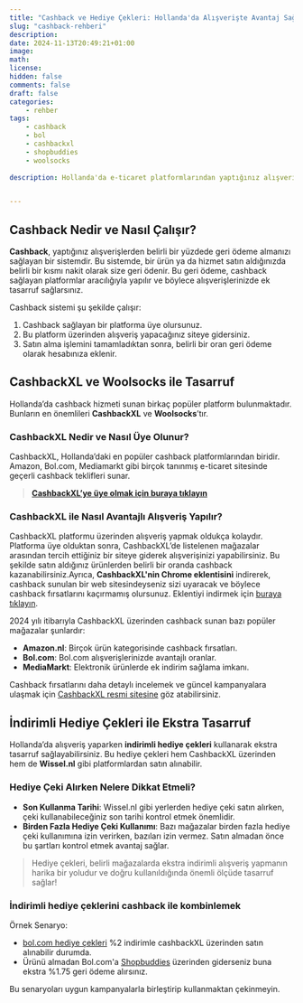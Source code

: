 ```yaml
---
title: "Cashback ve Hediye Çekleri: Hollanda'da Alışverişte Avantaj Sağlama Rehberi"
slug: "cashback-rehberi"
description: 
date: 2024-11-13T20:49:21+01:00
image: 
math: 
license: 
hidden: false
comments: false
draft: false
categories:
    - rehber
tags:
    - cashback
    - bol
    - cashbackxl
    - shopbuddies
    - woolsocks
    
description: Hollanda'da e-ticaret platformlarından yaptığınız alışverişlerde belirli bir yüzdede geri ödeme alabileceğinizi biliyor muydunuz? Gelin birlikte bu işin detaylarına göz atalım.


---
```


## Cashback Nedir ve Nasıl Çalışır?
**Cashback**, yaptığınız alışverişlerden belirli bir yüzdede geri ödeme almanızı sağlayan bir sistemdir. Bu sistemde, bir ürün ya da hizmet satın aldığınızda belirli bir kısmı nakit olarak size geri ödenir. Bu geri ödeme, cashback sağlayan platformlar aracılığıyla yapılır ve böylece alışverişlerinizde ek tasarruf sağlarsınız.

Cashback sistemi şu şekilde çalışır:

1. Cashback sağlayan bir platforma üye olursunuz.
2. Bu platform üzerinden alışveriş yapacağınız siteye gidersiniz.
3. Satın alma işlemini tamamladıktan sonra, belirli bir oran geri ödeme olarak hesabınıza eklenir.

## CashbackXL ve Woolsocks ile Tasarruf
Hollanda’da cashback hizmeti sunan birkaç popüler platform bulunmaktadır. Bunların en önemlileri **CashbackXL** ve **Woolsocks**’tır.

### CashbackXL Nedir ve Nasıl Üye Olunur?
CashbackXL, Hollanda’daki en popüler cashback platformlarından biridir. Amazon, Bol.com, Mediamarkt gibi birçok tanınmış e-ticaret sitesinde geçerli cashback teklifleri sunar.


> [**CashbackXL’ye üye olmak için buraya tıklayın**](https://www.cashbackxl.nl?share=emreyil-75bed)

### CashbackXL ile Nasıl Avantajlı Alışveriş Yapılır?
CashbackXL platformu üzerinden alışveriş yapmak oldukça kolaydır. Platforma üye olduktan sonra, CashbackXL’de listelenen mağazalar arasından tercih ettiğiniz bir siteye giderek alışverişinizi yapabilirsiniz. Bu şekilde satın aldığınız ürünlerden belirli bir oranda cashback kazanabilirsiniz.Ayrıca, **CashbackXL'nin Chrome eklentisini** indirerek, cashback sunulan bir web sitesindeyseniz sizi uyaracak ve böylece cashback fırsatlarını kaçırmamış olursunuz. Eklentiyi indirmek için [buraya tıklayın](https://www.cashbackxl.nl/blog/item/cashback-reminder-nooit-meer-een-cashback-missen).

2024 yılı itibarıyla CashbackXL üzerinden cashback sunan bazı popüler mağazalar şunlardır:

- **Amazon.nl**: Birçok ürün kategorisinde cashback fırsatları.
- **Bol.com**: Bol.com alışverişlerinizde avantajlı oranlar.
- **MediaMarkt**: Elektronik ürünlerde ek indirim sağlama imkanı.

Cashback fırsatlarını daha detaylı incelemek ve güncel kampanyalara ulaşmak için [CashbackXL resmi sitesine](https://www.cashbackxl.nl?share=emreyil-75bed) göz atabilirsiniz.

## İndirimli Hediye Çekleri ile Ekstra Tasarruf
Hollanda’da alışveriş yaparken **indirimli hediye çekleri** kullanarak ekstra tasarruf sağlayabilirsiniz. Bu hediye çekleri hem CashbackXL üzerinden hem de **Wissel.nl** gibi platformlardan satın alınabilir.

### Hediye Çeki Alırken Nelere Dikkat Etmeli?
- **Son Kullanma Tarihi**: Wissel.nl gibi yerlerden hediye çeki satın alırken, çeki kullanabileceğiniz son tarihi kontrol etmek önemlidir.
- **Birden Fazla Hediye Çeki Kullanımı**: Bazı mağazalar birden fazla hediye çeki kullanımına izin verirken, bazıları izin vermez. Satın almadan önce bu şartları kontrol etmek avantaj sağlar.

> Hediye çekleri, belirli mağazalarda ekstra indirimli alışveriş yapmanın harika bir yoludur ve doğru kullanıldığında önemli ölçüde tasarruf sağlar!

### İndirimli hediye çeklerini cashback ile kombinlemek

Örnek Senaryo:

- [bol.com hediye çekleri](https://www.cashbackxl.nl/webshops/bol) %2 indirimle cashbackXL üzerinden satın alınabilir durumda.
- Ürünü almadan Bol.com'a [Shopbuddies](https://www.shopbuddies.nl/cashback/bol-com) üzerinden giderseniz buna ekstra %1.75 geri ödeme alırsınız. 

Bu senaryoları uygun kampanyalarla birleştirip kullanmaktan çekinmeyin.
